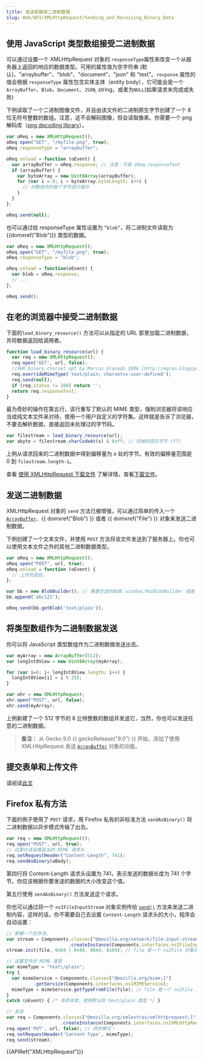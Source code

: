 ```yaml
---
title: 发送和接收二进制数据
slug: Web/API/XMLHttpRequest/Sending_and_Receiving_Binary_Data
---
```


## 使用 JavaScript 类型数组接受二进制数据

可以通过设置一个 XMLHttpRequest 对象的 `responseType`属性来改变一个从服务器上返回的响应的数据类型。可用的属性值为空字符串 (默认)，"arraybuffer"、"blob"、"document"、"json" 和 "text"。`response` 属性的值会根据 `responseType` 属性包含实体主体（entity body），它可能会是一个 `ArrayBuffer`、`Blob`、`Document`、`JSON`, string，或者为`NULL`(如果请求未完成或失败)

下例读取了一个二进制图像文件，并且由该文件的二进制原生字节创建了一个 8 位无符号整数的数组。注意，这不会解码图像，但会读取像素。你需要一个 png 解码库（[png decoding library](https://github.com/devongovett/png.js/)）。

```js
var oReq = new XMLHttpRequest();
oReq.open("GET", "/myfile.png", true);
oReq.responseType = "arraybuffer";

oReq.onload = function (oEvent) {
  var arrayBuffer = oReq.response; // 注意：不是 oReq.responseText
  if (arrayBuffer) {
    var byteArray = new Uint8Array(arrayBuffer);
    for (var i = 0; i < byteArray.byteLength; i++) {
      // 对数组中的每个字节进行操作
    }
  }
};

oReq.send(null);
```

也可以通过给 responseType 属性设置为 `“blob”`，将二进制文件读取为 {{domxref("Blob")}} 类型的数据。

```js
var oReq = new XMLHttpRequest();
oReq.open("GET", "/myfile.png", true);
oReq.responseType = "blob";

oReq.onload = function(oEvent) {
  var blob = oReq.response;
  // ...
};

oReq.send();
```

## 在老的浏览器中接受二进制数据

下面的`load_binary_resource()` 方法可以从指定的 URL 那里加载二进制数据，并将数据返回给调用者。

```js
function load_binary_resource(url) {
  var req = new XMLHttpRequest();
  req.open('GET', url, false);
  //XHR binary charset opt by Marcus Granado 2006 [http://mgran.blogspot.com]
  req.overrideMimeType('text/plain; charset=x-user-defined');
  req.send(null);
  if (req.status != 200) return '';
  return req.responseText;
}
```

最为奇妙的操作在第五行，该行重写了默认的 MIME 类型，强制浏览器将该响应当成纯文本文件来对待，使用一个用户自定义的字符集。这样就是告诉了浏览器，不要去解析数据，直接返回未处理过的字节码。

```js
var filestream = load_binary_resource(url);
var abyte = filestream.charCodeAt(x) & 0xff; // 扔掉的高位字节 (f7)
```

上例从请求回来的二进制数据中得到偏移量为 x 处的字节。有效的偏移量范围是 0 到 `filestream.length-1`。

查看 [使用 XMLHttpRequest 下载文件](http://web.archive.org/web/20071103070418/http://mgran.blogspot.com/2006/08/downloading-binary-streams-with.html) 了解详情，查看[下载文件](/zh-CN/Code_snippets/Downloading_Files)。

## 发送二进制数据

XMLHttpRequest 对象的 `send` 方法已被增强，可以通过简单的传入一个 [`ArrayBuffer`](/zh-CN/JavaScript_typed_arrays/ArrayBuffer)、{{ domxref("Blob") }} 或者 {{ domxref("File") }} 对象来发送二进制数据。

下例创建了一个文本文件，并使用 `POST` 方法将该文件发送到了服务器上。你也可以使用文本文件之外的其他二进制数据类型。

```js
var oReq = new XMLHttpRequest();
oReq.open("POST", url, true);
oReq.onload = function (oEvent) {
  // 上传完成后。
};

var bb = new BlobBuilder(); // 需要合适的前缀：window.MozBlobBuilder 或者 window.WebKitBlobBuilder
bb.append('abc123');

oReq.send(bb.getBlob('text/plain'));
```

## 将类型数组作为二进制数据发送

你可以将 JavaScript 类型数组作为二进制数据发送出去。

```js
var myArray = new ArrayBuffer(512);
var longInt8View = new Uint8Array(myArray);

for (var i=0; i< longInt8View.length; i++) {
  longInt8View[i] = i % 255;
}

var xhr = new XMLHttpRequest;
xhr.open("POST", url, false);
xhr.send(myArray);
```

上例新建了一个 512 字节的 8 比特整数的数组并发送它，当然，你也可以发送任意的二进制数据。

> **备注：** 从 Gecko 9.0 {{ geckoRelease("9.0") }} 开始，添加了使用 XMLHttpRequest 发送 [`ArrayBuffer`](/zh-CN/JavaScript_typed_arrays/ArrayBuffer) 对象的功能。

## 提交表单和上传文件

请阅读[此文](/zh-CN/docs/DOM/XMLHttpRequest/Using_XMLHttpRequest#Submitting_forms_and_uploading_files)

## Firefox 私有方法

下面的例子使用了 `POST` 请求，用 Firefox 私有的非标准方法 `sendAsBinary()` 将二进制数据以异步模式传输了出去。

```js
var req = new XMLHttpRequest();
req.open("POST", url, true);
// 这里应该设置适当的 MIME 请求头
req.setRequestHeader("Content-Length", 741);
req.sendAsBinary(aBody);
```

第四行将 Content-Length 请求头设置为 741，表示发送的数据长度为 741 个字节。你应该根据你要发送的数据的大小改变这个值。

第五行使用 `sendAsBinary()` 方法发送这个请求。

你也可以通过将一个 `nsIFileInputStream` 对象实例传给 [`send()`](</zh-cn/DOM/XMLHttpRequest#send()>) 方法来发送二进制内容，这样的话，你不需要自己去设置 `Content-Length` 请求头的大小，程序会自动设置：

```js
// 新建一个文件流。
var stream = Components.classes["@mozilla.org/network/file-input-stream;1"]
                       .createInstance(Components.interfaces.nsIFileInputStream);
stream.init(file, 0x04 | 0x08, 0644, 0x04); // file 是一个 nsIFile 对象实例

// 设置文件的 MIME 类型
var mimeType = "text\/plain";
try {
  var mimeService = Components.classes["@mozilla.org/mime;1"]
          .getService(Components.interfaces.nsIMIMEService);
  mimeType = mimeService.getTypeFromFile(file); // file 是一个 nsIFile 对象实例
}
catch (oEvent) { /* 丢弃异常，使用默认的 text/plain 类型 */ }

// 发送
var req = Components.classes["@mozilla.org/xmlextras/xmlhttprequest;1"]
                    .createInstance(Components.interfaces.nsIXMLHttpRequest);
req.open('PUT', url, false); // 同步模式！
req.setRequestHeader('Content-Type', mimeType);
req.send(stream);
```

{{APIRef("XMLHttpRequest")}}
